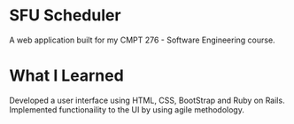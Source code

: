 # **SFU Scheduler**

A web application built for my CMPT 276 - Software Engineering course.

# **What I Learned**

Developed a user interface using HTML, CSS, BootStrap and Ruby on Rails. Implemented functionaility to the UI by using agile methodology. 
